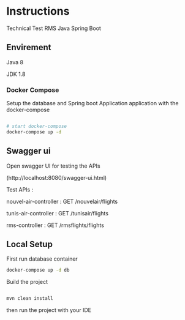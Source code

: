  # Instructions

Technical Test RMS Java Spring Boot

## Envirement

Java 8

JDK 1.8

### Docker Compose

Setup the database and Spring boot Application application with the docker-compose

```bash

# start docker-compose
docker-compose up -d

```

## Swagger ui 

Open swagger UI for testing the APIs


(http://localhost:8080/swagger-ui.html)


Test APIs :

nouvel-air-controller : 
    GET /nouvelair/flights

tunis-air-controller : 
    GET /tunisair/flights

rms-controller : 
    GET /rmsflights/flights



## Local Setup 
First run database container 

```bash
docker-compose up -d db
```

Build the project

```bash

mvn clean install

```

then run the project with your IDE
